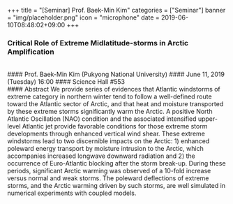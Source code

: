 +++
title = "[Seminar] Prof. Baek-Min Kim"
categories = ["Seminar"]
banner = "img/placeholder.png"
icon = "microphone"
date = 2019-06-10T08:48:02+09:00
+++
### Critical Role of Extreme Midlatitude-storms in Arctic Amplification
<br>
#### Prof. Baek-Min Kim (Pukyong National University)
#### June 11, 2019 (Tuesday) 16:00
#### Science Hall #553
<br>
#### Abstract
We provide series of evidences that Atlantic windstorms of extreme
category in northern winter tend to follow a well-defined route toward
the Atlantic sector of Arctic, and that heat and moisture transported
by these extreme storms significantly warm the Arctic. A positive
North Atlantic Oscillation (NAO) condition and the associated
intensified upper-level Atlantic jet provide favorable conditions for
those extreme storm developments through enhanced vertical wind
shear. These extreme windstorms lead to two discernible impacts on
the Arctic: 1) enhanced poleward energy transport by moisture
intrusion to the Arctic, which accompanies increased longwave
downward radiation and 2) the occurrence of Euro-Atlantic blocking
after the storm break-up. During these periods, significant Arctic
warming was observed of a 10-fold increase versus normal and weak
storms. The poleward deflections of extreme storms, and the Arctic
warming driven by such storms, are well simulated in numerical
experiments with coupled models.
